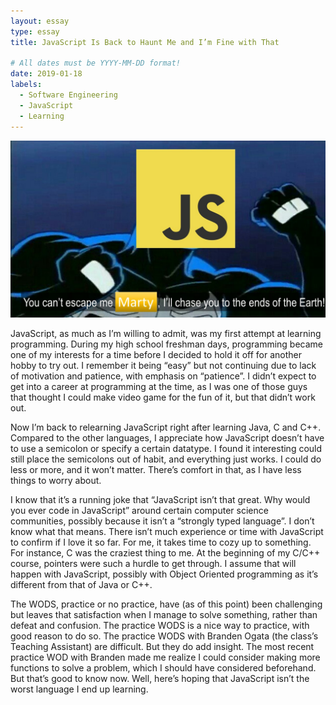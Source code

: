 ```yaml
---
layout: essay
type: essay
title: JavaScript Is Back to Haunt Me and I’m Fine with That

# All dates must be YYYY-MM-DD format!
date: 2019-01-18
labels:
  - Software Engineering
  - JavaScript
  - Learning
---
```

<img class="ui medium right floated rounded image" src = "/images/JavaScriptImage.jpg">
<p>
JavaScript, as much as I’m willing to admit, was my first attempt at learning programming. During my high school freshman days, programming became one of my interests for a time before I decided to hold it off for another hobby to try out. I remember it being “easy” but not continuing due to lack of motivation and patience, with emphasis on “patience”. I didn’t expect to get into a career at programming at the time, as I was one of those guys that thought I could make video game for the fun of it, but that didn’t work out. 
<p>

<p>
Now I’m back to relearning JavaScript right after learning Java, C and C++. Compared to the other languages, I appreciate how JavaScript doesn’t have to use a semicolon or specify a certain datatype. I found it interesting could still place the semicolons out of habit, and everything just works. I could do less or more, and it won’t matter. There’s comfort in that, as I have less things to worry about.
<p>
<p>
I know that it’s a running joke that “JavaScript isn’t that great. Why would you ever code in JavaScript” around certain computer science communities, possibly because it isn’t a “strongly typed language”. I don’t know what that means. There isn’t much experience or time with JavaScript to confirm if I love it so far. For me, it takes time to cozy up to something. For instance, C was the craziest thing to me. At the beginning of my C/C++ course, pointers were such a hurdle to get through. I assume that will happen with JavaScript, possibly with Object Oriented programming as it’s different from that of Java or C++.
<p>
<p>
 The WODS, practice or no practice, have (as of this point) been challenging but leaves that satisfaction when I manage to solve something, rather than defeat and confusion. The practice WODS is a nice way to practice, with good reason to do so. The practice WODS with Branden Ogata (the class’s Teaching Assistant) are difficult. But they do add insight. The most recent practice WOD with Branden made me realize I could consider making more functions to solve a problem, which I should have considered beforehand. But that’s good to know now. Well, here’s hoping that JavaScript isn’t the worst language I end up learning.
<p>
